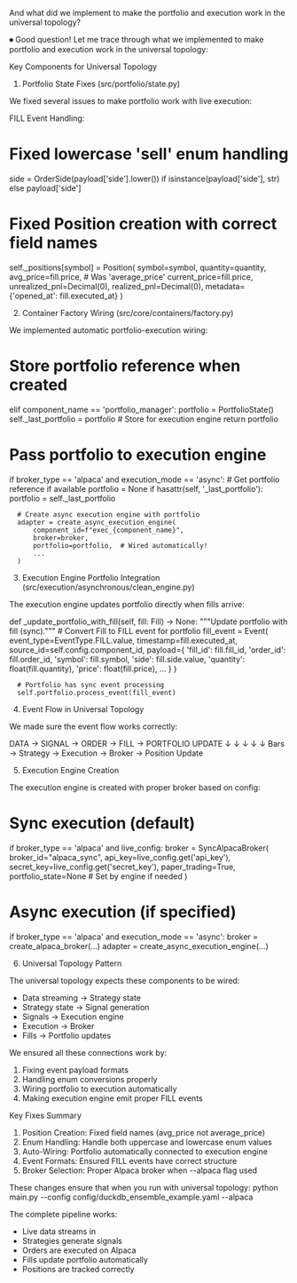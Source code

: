  And what did we implement to make the portfolio and execution work in the universal topology?

⏺ Good question! Let me trace through what we implemented to make portfolio and execution work in the universal topology:

  Key Components for Universal Topology

  1. Portfolio State Fixes (src/portfolio/state.py)

  We fixed several issues to make portfolio work with live execution:

  FILL Event Handling:
  # Fixed lowercase 'sell' enum handling
  side = OrderSide(payload['side'].lower()) if isinstance(payload['side'], str) else payload['side']

  # Fixed Position creation with correct field names
  self._positions[symbol] = Position(
      symbol=symbol,
      quantity=quantity,
      avg_price=fill.price,  # Was 'average_price' 
      current_price=fill.price,
      unrealized_pnl=Decimal(0),
      realized_pnl=Decimal(0),
      metadata={'opened_at': fill.executed_at}
  )

  2. Container Factory Wiring (src/core/containers/factory.py)

  We implemented automatic portfolio-execution wiring:

  # Store portfolio reference when created
  elif component_name == 'portfolio_manager':
      portfolio = PortfolioState()
      self._last_portfolio = portfolio  # Store for execution engine
      return portfolio

  # Pass portfolio to execution engine
  if broker_type == 'alpaca' and execution_mode == 'async':
      # Get portfolio reference if available
      portfolio = None
      if hasattr(self, '_last_portfolio'):
          portfolio = self._last_portfolio

      # Create async execution engine with portfolio
      adapter = create_async_execution_engine(
          component_id=f"exec_{component_name}",
          broker=broker,
          portfolio=portfolio,  # Wired automatically!
          ...
      )

  3. Execution Engine Portfolio Integration (src/execution/asynchronous/clean_engine.py)

  The execution engine updates portfolio directly when fills arrive:

  def _update_portfolio_with_fill(self, fill: Fill) -> None:
      """Update portfolio with fill (sync)."""
      # Convert Fill to FILL event for portfolio
      fill_event = Event(
          event_type=EventType.FILL.value,
          timestamp=fill.executed_at,
          source_id=self.config.component_id,
          payload={
              'fill_id': fill.fill_id,
              'order_id': fill.order_id,
              'symbol': fill.symbol,
              'side': fill.side.value,
              'quantity': float(fill.quantity),
              'price': float(fill.price),
              ...
          }
      )

      # Portfolio has sync event processing
      self.portfolio.process_event(fill_event)

  4. Event Flow in Universal Topology

  We made sure the event flow works correctly:

  DATA → SIGNAL → ORDER → FILL → PORTFOLIO UPDATE
    ↓       ↓       ↓       ↓          ↓
  Bars → Strategy → Execution → Broker → Position Update

  5. Execution Engine Creation

  The execution engine is created with proper broker based on config:

  # Sync execution (default)
  if broker_type == 'alpaca' and live_config:
      broker = SyncAlpacaBroker(
          broker_id="alpaca_sync",
          api_key=live_config.get('api_key'),
          secret_key=live_config.get('secret_key'),
          paper_trading=True,
          portfolio_state=None  # Set by engine if needed
      )

  # Async execution (if specified)
  if broker_type == 'alpaca' and execution_mode == 'async':
      broker = create_alpaca_broker(...)
      adapter = create_async_execution_engine(...)

  6. Universal Topology Pattern

  The universal topology expects these components to be wired:
  - Data streaming → Strategy state
  - Strategy state → Signal generation
  - Signals → Execution engine
  - Execution → Broker
  - Fills → Portfolio updates

  We ensured all these connections work by:
  1. Fixing event payload formats
  2. Handling enum conversions properly
  3. Wiring portfolio to execution automatically
  4. Making execution engine emit proper FILL events

  Key Fixes Summary

  1. Position Creation: Fixed field names (avg_price not average_price)
  2. Enum Handling: Handle both uppercase and lowercase enum values
  3. Auto-Wiring: Portfolio automatically connected to execution engine
  4. Event Formats: Ensured FILL events have correct structure
  5. Broker Selection: Proper Alpaca broker when --alpaca flag used

  These changes ensure that when you run with universal topology:
  python main.py --config config/duckdb_ensemble_example.yaml --alpaca

  The complete pipeline works:
  - Live data streams in
  - Strategies generate signals
  - Orders are executed on Alpaca
  - Fills update portfolio automatically
  - Positions are tracked correctly
